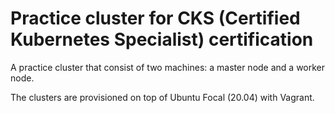 # Practice cluster for CKS (Certified Kubernetes Specialist) certification

A practice cluster that consist of two machines: a master node and a worker node.

The clusters are provisioned on top of Ubuntu Focal (20.04) with Vagrant.